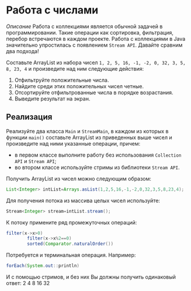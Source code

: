 # Работа с числами

*Описание*
Работа с коллекциями является обычной задачей в программировании. Такие операции как сортировка, фильтрация, перебор
встречаются в каждом проекте. Работа с коллекциями в Java значительно упростилась с появлением `Stream API`. Давайте
сравним два подхода!

Составьте ArrayList из набора чисел `1, 2, 5, 16, -1, -2, 0, 32, 3, 5, 8, 23, 4` и произведите над ним следующие
действия:

1. Отфильтруйте положительные числа.
2. Найдите среди этих положительных чисел четные.
3. Отсортируйте отфильтрованные числа в порядке возрастания.
4. Выведите результат на экран.

## Реализация

Реализуйте два класса `Main` и `StreamMain`, в каждом из которых в функции `main()` составьте ArrayList из приведенных
выше чисел и произведите над ними указанные операции, причем:

* в первом классе выполните работу без использования `Collection API` и `Stream API`;
* во втором классе используйте стримы из библиотеки `Stream API`.

Получить ArrayList из чисел можно следующим образом:

```java
List<Integer> intList=Arrays.asList(1,2,5,16,-1,-2,0,32,3,5,8,23,4);
```

Для получения потока из массива целых чисел используйте:

```java
Stream<Integer> stream=intList.stream();
```

К потоку примените ряд промежуточных операций:

```java
filter(x->x>0)
        filter(x->x%2==0)
        sorted(Comparator.naturalOrder())
```

Потребуется и терминальная операция. Например:

```java
forEach(System.out::println)
```

И с помощью стримов, и без них Вы должны получить одинаковый ответ:
2 4 8 16 32
